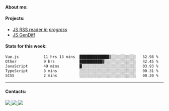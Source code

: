 #### About me:

#### Projects:
- [JS RSS reader *in progress*](https://github.com/GKoil/frontend-project-lvl3)
- [JS GenDiff](https://github.com/GKoil/GenDiff)

#### Stats for this week:
<!--START_SECTION:waka-->

```txt
Vue.js           11 hrs 13 mins  █████████████▒░░░░░░░░░░░   52.98 %
Other            9 hrs           ██████████▓░░░░░░░░░░░░░░   42.45 %
JavaScript       49 mins         █░░░░░░░░░░░░░░░░░░░░░░░░   03.93 %
TypeScript       3 mins          ░░░░░░░░░░░░░░░░░░░░░░░░░   00.31 %
SCSS             2 mins          ░░░░░░░░░░░░░░░░░░░░░░░░░   00.20 %
```

<!--END_SECTION:waka-->
---
#### Contacts:

<a target='_blank' title='LinkedIn' href="https://www.linkedin.com/in/gkoil/">
  <img src="https://img.shields.io/badge/LinkedIn-0077B5?style=for-the-badge&logo=linkedin&logoColor=white" />
</a>
<a target='_blank' title='Telegram' href="https://t.me/gkoil">
  <img src="https://img.shields.io/badge/Telegram-2CA5E0?style=for-the-badge&logo=telegram&logoColor=white" />
</a>
<a target='_blank' title='Gmail' href="mailto: gk.grigorev@gmail.com">
  <img src="https://img.shields.io/badge/Gmail-D14836?style=for-the-badge&logo=gmail&logoColor=white" />
</a>


